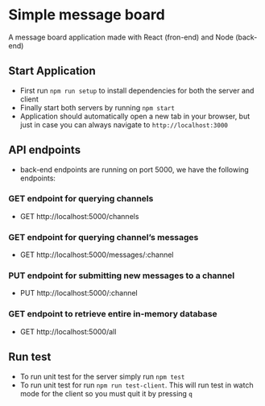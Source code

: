 # Simple message board
A message board application made with React (fron-end) and Node (back-end)

## Start Application
 * First run `npm run setup` to install dependencies for both the server and client
 * Finally start both servers by running `npm start`
 * Application should automatically open a new tab in your browser, but just in case you can always navigate to `http://localhost:3000`

## API endpoints
 * back-end endpoints are running on port 5000, we have the following endpoints:

### GET endpoint for querying channels
 * GET http://localhost:5000/channels

### GET endpoint for querying channel’s messages
 * GET http://localhost:5000/messages/:channel

### PUT endpoint for submitting new messages to a channel
 * PUT http://localhost:5000/:channel

### GET endpoint to retrieve entire in-memory database
 * GET http://localhost:5000/all

## Run test
 * To run unit test for the server simply run `npm test`
 * To run unit test for run `npm run test-client`. This will run test in watch mode for the client so you must quit it by pressing `q` 
